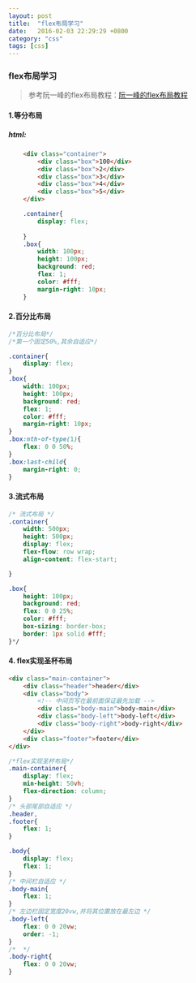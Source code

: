 ```yaml
---
layout: post
title:  "flex布局学习"
date:   2016-02-03 22:29:29 +0800
category: "css"
tags: [css]
---
```


### flex布局学习

> 参考阮一峰的flex布局教程：[阮一峰的flex布局教程](http://www.ruanyifeng.com/blog/2015/07/flex-examples.html)

#### 1.等分布局
##### html:
```html
	<div class="container">
		<div class="box">100</div>
		<div class="box">2</div>
		<div class="box">3</div>
		<div class="box">4</div>
		<div class="box">5</div>
	</div>
```

```css
	.container{
		display: flex;
		
	}
	.box{
		width: 100px;
		height: 100px;
		background: red;
		flex: 1;
		color: #fff;
		margin-right: 10px;
	}

```

#### 2.百分比布局

```css
/*百分比布局*/
/*第一个固定50%,其余自适应*/

.container{
	display: flex;
}
.box{
	width: 100px;
	height: 100px;
	background: red;
	flex: 1;
	color: #fff;
	margin-right: 10px;
}
.box:nth-of-type(1){
	flex: 0 0 50%;
}
.box:last-child{
	margin-right: 0;
}
```

#### 3.流式布局

```css
/* 流式布局 */
.container{
	width: 500px;
	height: 500px;
	display: flex;
	flex-flow: row wrap;
	align-content: flex-start;

}

.box{
	height: 100px;
	background: red;
	flex: 0 0 25%;
	color: #fff;
	box-sizing: border-box;
	border: 1px solid #fff;
}*/
```


#### 4. flex实现圣杯布局

```html
<div class="main-container">
	<div class="header">header</div>
	<div class="body">
		<!-- 中间页写在最前面保证最先加载 -->
		<div class="body-main">body-main</div>
		<div class="body-left">body-left</div>
		<div class="body-right">body-right</div>
	</div>
	<div class="footer">footer</div>
</div>
```

```css
/*flex实现圣杯布局*/
.main-container{
	display: flex;
	min-height: 50vh;
	flex-direction: column;
}
/* 头部尾部自适应 */
.header,
.footer{
	flex: 1;
}

.body{
	display: flex;
	flex: 1;
}
/* 中间栏自适应 */
.body-main{
	flex: 1;
}
/* 左边栏固定宽度20vw,并将其位置放在最左边 */
.body-left{
	flex: 0 0 20vw;
	order: -1;
}
/*  */
.body-right{
	flex: 0 0 20vw;
}
```

